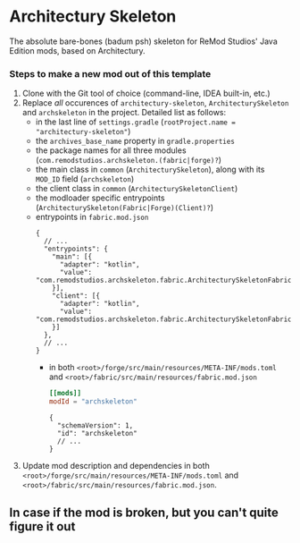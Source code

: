 # Architectury Skeleton
The absolute bare-bones (badum psh) skeleton for ReMod Studios' Java Edition mods, based on Architectury.
### Steps to make a new mod out of this template
1. Clone with the Git tool of choice (command-line, IDEA built-in, etc.)
2. Replace *all* occurences of `architectury-skeleton`, `ArchitecturySkeleton` and `archskeleton` in the project. Detailed list as follows:
    * in the last line of `settings.gradle` (`rootProject.name = "architectury-skeleton"`)
    * the `archives_base_name` property in `gradle.properties`
    * the package names for all three modules (`com.remodstudios.archskeleton.(fabric|forge)?`)
    * the main class in `common` (`ArchitecturySkeleton`), along with its `MOD_ID` field (`archskeleton`)
    * the client class in `common` (`ArchitecturySkeletonClient`)
    * the modloader specific entrypoints (`ArchitecturySkeleton(Fabric|Forge)(Client)?`)
    * entrypoints in `fabric.mod.json`
        ```json5
        {
          // ...
          "entrypoints": {
            "main": [{
              "adapter": "kotlin",
              "value": "com.remodstudios.archskeleton.fabric.ArchitecturySkeletonFabric"
            }],
            "client": [{
              "adapter": "kotlin",
              "value": "com.remodstudios.archskeleton.fabric.ArchitecturySkeletonFabricClient"
            }]
          },
          // ...
        }
        ```
      * in both `<root>/forge/src/main/resources/META-INF/mods.toml` and `<root>/fabric/src/main/resources/fabric.mod.json`
        ```toml
        [[mods]]
        modId = "archskeleton"
        ```
        ```json5
        {
          "schemaVersion": 1,
          "id": "archskeleton"
          // ...
        }
        ```
3. Update mod description and dependencies in both `<root>/forge/src/main/resources/META-INF/mods.toml` and `<root>/fabric/src/main/resources/fabric.mod.json`.

## In case if the mod is broken, but you can't quite figure it out
